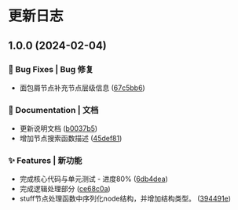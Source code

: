 # 更新日志



## 1.0.0 (2024-02-04)


### 🐛 Bug Fixes | Bug 修复

* 面包屑节点补充节点层级信息 ([67c5bb6](https://github.com/lpreterite/navi-maker/commit/67c5bb6d372d439f9e98845afb934c7e25d2cff7))


### 📝 Documentation | 文档

* 更新说明文档 ([b0037b5](https://github.com/lpreterite/navi-maker/commit/b0037b5f2aca9a127d0002a21a8f33210549a635))
* 增加节点搜索函数描述 ([45def81](https://github.com/lpreterite/navi-maker/commit/45def815134e7186fedbaa2d6932c72d936ac238))


### ✨ Features | 新功能

* 完成核心代码与单元测试 - 进度80% ([6db4dea](https://github.com/lpreterite/navi-maker/commit/6db4deafb671b9469ee16b4016b1ca7c962d5191))
* 完成逻辑处理部分 ([ce68c0a](https://github.com/lpreterite/navi-maker/commit/ce68c0aa6adce9123cbc44702c5a822f1ad5c69c))
* stuff节点处理函数中序列化node结构，并增加结构类型。 ([394491e](https://github.com/lpreterite/navi-maker/commit/394491ec03ec9625b9a8ba54ae9e74dd8d891a21))